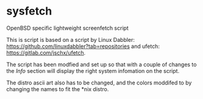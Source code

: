# sysfetch

OpenBSD specific lightweight screenfetch script

This is script is based on a script by Linux Dabbler: https://github.com/linuxdabbler?tab=repositories
and ufetch: https://gitlab.com/jschx/ufetch.

The script has been modfied and set up so that with a couple of changes to the *Info* section
will display the right system infomation on the script.

The distro ascii art also has to be changed, and the colors moddifed to by changing the names
to fit the *nix distro.
